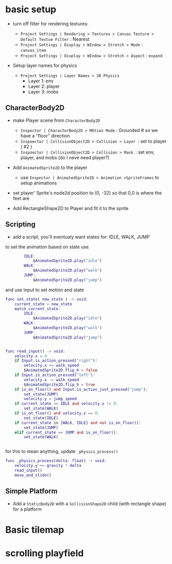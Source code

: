 # basic setup

* turn off filter for rendering textures:
  * `Project Settings | Rendering > Textures > Canvas Texture > Default Textue Filter` : Nearest
  * `Project Settings | Dixplay > WIndow > Stretch > Mode` : `canvas_item`
  * `Project Settings | Dixplay > WIndow > Stretch > Aspect` : `expand`
  

* Setup layer names for physics
  * `Project Settings | Layer Names > 2D Physics` 
    * Layer 1: env
    * Layer 2: player
    * Layer 3: mobs

## CharacterBody2D
* make Player scene from `CharacterBody2D`
  * `Inspector | CharacterBody2D > MOtion Mode` : Grounded  # so we have a "floor" direction
  * `Inspoector | CollisionObject2D > Collision > Layer `: set to player ( #2 )
  * `Inspoector | CollisionObject2D > Collision > Mask `: set env, player, and mobs 
        (do I neve need player?)

* Add `AnimatedSprite2D` to the player
  * use `Inspector | AnimatedSprite2D > Animation >SpriteFrames` to setup 
    animations

* set player' Sprite's node2d position to (0, -32) so that 0,0 is where the feet are


* Add RectangleShape2D to Player and fit it to the sprite

## Scripting
* add a script, you'll eventualy want states for: IDLE, WALK, JUMP

to set the animation based on state use 
```gd
		IDLE:
			$AnimatedSprite2D.play("idle")
		WALK:
			$AnimatedSprite2D.play("walk")
		JUMP:
			$AnimatedSprite2D.play("jump")
```

and use input to set motion and state

```gd
func set_state( new_state ) -> void:
	current_state = new_state
	match current_state:
		IDLE:
			$AnimatedSprite2D.play("idle")
		WALK:
			$AnimatedSprite2D.play("walk")
		JUMP:
			$AnimatedSprite2D.play("jump")


func read_input() -> void:
	velocity.x = 0
	if Input.is_action_pressed("right"):
		velocity.x += walk_speed
		$AnimatedSprite2D.flip_h = false
	if Input.is_action_pressed("left"):
		velocity.x -= walk_speed
		$AnimatedSprite2D.flip_h = true
	if is_on_floor() and Input.is_action_just_pressed("jump"):
		set_state(JUMP)
		velocity.y = jump_speed
	if current_state == IDLE and velocity.x != 0:
		set_state(WALK)
	if is_on_floor() and velocity.x == 0:
		set_state(IDLE)
	if current_state in [WALK, IDLE] and not is_on_floor():
		set_state(JUMP)
	elif current_state == JUMP and is_on_floor():
		set_state(WALK)



```
for this to mean anything, update `_physics_process()`

```gd
func _physics_process(delta: float) -> void:
	velocity.y += gravity * delta
	read_input()
	move_and_slide()
```

## Simple Platform
* Add a `StaticBody2D` with a `SollisionShape2D` child (with rectangle shape) for a platform







# Basic tilemap




# scrolling playfield



